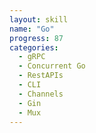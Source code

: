 ```yaml
---
layout: skill
name: "Go"
progress: 87
categories:
  - gRPC
  - Concurrent Go
  - RestAPIs
  - CLI
  - Channels
  - Gin
  - Mux
---
```

